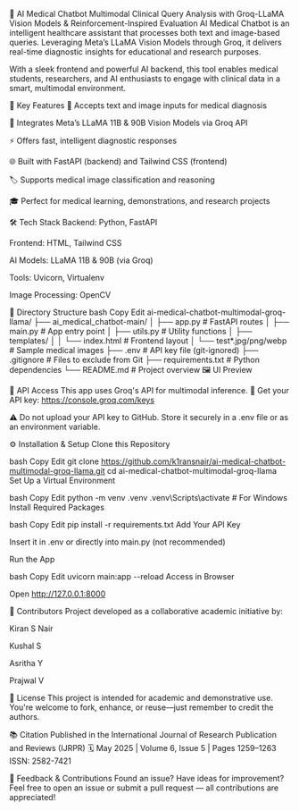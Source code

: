 🧠 AI Medical Chatbot
Multimodal Clinical Query Analysis with Groq-LLaMA Vision Models & Reinforcement-Inspired Evaluation
AI Medical Chatbot is an intelligent healthcare assistant that processes both text and image-based queries. Leveraging Meta’s LLaMA Vision Models through Groq, it delivers real-time diagnostic insights for educational and research purposes.

With a sleek frontend and powerful AI backend, this tool enables medical students, researchers, and AI enthusiasts to engage with clinical data in a smart, multimodal environment.

🚀 Key Features
📝 Accepts text and image inputs for medical diagnosis

🧠 Integrates Meta’s LLaMA 11B & 90B Vision Models via Groq API

⚡ Offers fast, intelligent diagnostic responses

🌐 Built with FastAPI (backend) and Tailwind CSS (frontend)

🏷 Supports medical image classification and reasoning

🎓 Perfect for medical learning, demonstrations, and research projects

🛠 Tech Stack
Backend: Python, FastAPI

Frontend: HTML, Tailwind CSS

AI Models: LLaMA 11B & 90B (via Groq)

Tools: Uvicorn, Virtualenv

Image Processing: OpenCV

📁 Directory Structure
bash
Copy
Edit
ai-medical-chatbot-multimodal-groq-llama/
├── ai_medical_chatbot-main/
│   ├── app.py              # FastAPI routes
│   ├── main.py             # App entry point
│   ├── utils.py            # Utility functions
│   ├── templates/
│   │   └── index.html      # Frontend layout
│   └── test*.jpg/png/webp  # Sample medical images
├── .env                    # API key file (git-ignored)
├── .gitignore              # Files to exclude from Git
├── requirements.txt        # Python dependencies
└── README.md               # Project overview
🖼 UI Preview


🔐 API Access
This app uses Groq's API for multimodal inference.
🔗 Get your API key: https://console.groq.com/keys

⚠️ Do not upload your API key to GitHub. Store it securely in a .env file or as an environment variable.

⚙️ Installation & Setup
Clone this Repository

bash
Copy
Edit
git clone https://github.com/k1ransnair/ai-medical-chatbot-multimodal-groq-llama.git
cd ai-medical-chatbot-multimodal-groq-llama
Set Up a Virtual Environment

bash
Copy
Edit
python -m venv .venv
.venv\Scripts\activate    # For Windows
Install Required Packages

bash
Copy
Edit
pip install -r requirements.txt
Add Your API Key

Insert it in .env or directly into main.py (not recommended)

Run the App

bash
Copy
Edit
uvicorn main:app --reload
Access in Browser

Open http://127.0.0.1:8000

👥 Contributors
Project developed as a collaborative academic initiative by:

Kiran S Nair

Kushal S

Asritha Y

Prajwal V

📄 License
This project is intended for academic and demonstrative use.
You're welcome to fork, enhance, or reuse—just remember to credit the authors.

📚 Citation
Published in the International Journal of Research Publication and Reviews (IJRPR)
🗓 May 2025 | Volume 6, Issue 5 | Pages 1259–1263
ISSN: 2582-7421

💬 Feedback & Contributions
Found an issue? Have ideas for improvement?
Feel free to open an issue or submit a pull request — all contributions are appreciated!
